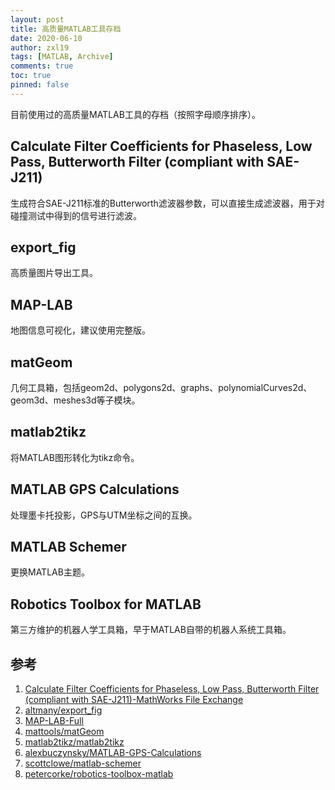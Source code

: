 ```yaml
---
layout: post
title: 高质量MATLAB工具存档
date: 2020-06-10
author: zxl19
tags: [MATLAB, Archive]
comments: true
toc: true
pinned: false
---
```


目前使用过的高质量MATLAB工具的存档（按照字母顺序排序）。

<!-- more -->

## Calculate Filter Coefficients for Phaseless, Low Pass, Butterworth Filter (compliant with SAE-J211)

生成符合SAE-J211标准的Butterworth滤波器参数，可以直接生成滤波器，用于对碰撞测试中得到的信号进行滤波。

## export_fig

高质量图片导出工具。

## MAP-LAB

地图信息可视化，建议使用完整版。

## matGeom

几何工具箱，包括geom2d、polygons2d、graphs、polynomialCurves2d、geom3d、meshes3d等子模块。

## matlab2tikz

将MATLAB图形转化为tikz命令。

## MATLAB GPS Calculations

处理墨卡托投影，GPS与UTM坐标之间的互换。

## MATLAB Schemer

更换MATLAB主题。

## Robotics Toolbox for MATLAB

第三方维护的机器人学工具箱，早于MATLAB自带的机器人系统工具箱。

## 参考

1. [Calculate Filter Coefficients for Phaseless, Low Pass, Butterworth Filter (compliant with SAE-J211)-MathWorks File Exchange](https://www.mathworks.com/matlabcentral/fileexchange/61852-calculate-filter-coefficients-for-phaseless-low-pass-butterworth-filter-compliant-with-sae-j211)
2. [altmany/export_fig](https://github.com/altmany/export_fig)
3. [MAP-LAB-Full](http://www.dimitriospiretzidis.com/maplab_home.html)
4. [mattools/matGeom](https://github.com/mattools/matGeom)
5. [matlab2tikz/matlab2tikz](https://github.com/matlab2tikz/matlab2tikz)
6. [alexbuczynsky/MATLAB-GPS-Calculations](https://github.com/alexbuczynsky/MATLAB-GPS-Calculations)
7. [scottclowe/matlab-schemer](https://github.com/scottclowe/matlab-schemer)
8. [petercorke/robotics-toolbox-matlab](https://github.com/petercorke/robotics-toolbox-matlab)
